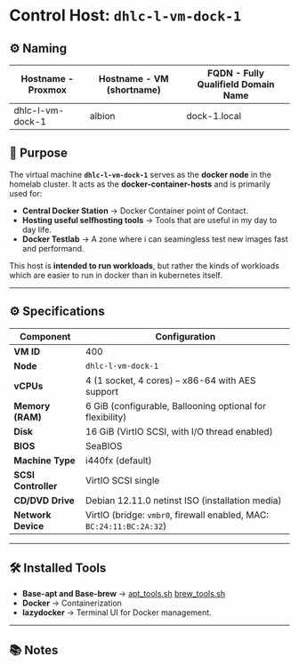 # Control Host: `dhlc-l-vm-dock-1`

## ⚙️ Naming

| **Hostname - Proxmox** | **Hostname - VM (shortname)** | **FQDN - Fully Qualifield Domain Name** |
|------------------------|-------------------------------|-----------------------------------------|
| dhlc-l-vm-dock-1       | albion                        | dock-1.local                            |

## 📌 Purpose
The virtual machine **`dhlc-l-vm-dock-1`** serves as the **docker node** in the homelab cluster.
It acts as the **docker-container-hosts** and is primarily used for:

- **Central Docker Station** → Docker Container point of Contact.
- **Hosting useful selfhosting tools** → Tools that are useful in my day to day life.
- **Docker Testlab** → A zone where i can seamingless test new images fast and performand.

This host is **intended to run workloads**, but rather the kinds of workloads which are easier to run in docker than in kubernetes itself.

---

## ⚙️ Specifications

| Component            | Configuration                                                     |
|----------------------|-------------------------------------------------------------------|
| **VM ID**            | 400                                                               |
| **Node**             | `dhlc-l-vm-dock-1`                                                |
| **vCPUs**            | 4 (1 socket, 4 cores) – x86-64 with AES support                   |
| **Memory (RAM)**     | 6 GiB (configurable, Ballooning optional for flexibility)         |
| **Disk**             | 16 GiB (VirtIO SCSI, with I/O thread enabled)                     |
| **BIOS**             | SeaBIOS                                                           |
| **Machine Type**     | i440fx (default)                                                  |
| **SCSI Controller**  | VirtIO SCSI single                                                |
| **CD/DVD Drive**     | Debian 12.11.0 netinst ISO (installation media)                   |
| **Network Device**   | VirtIO (bridge: `vmbr0`, firewall enabled, MAC: `BC:24:11:BC:2A:32`) |

---

## 🛠️ Installed Tools

- **Base-apt and Base-brew** → [apt_tools.sh](/Setup/Scripts/apt_tools.sh) [brew_tools.sh](/Setup/Scripts/brew_tools.sh)
- **Docker** → Containerization
- **lazydocker** → Terminal UI for Docker management.

---

## 📚 Notes

